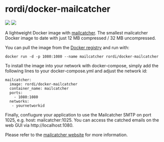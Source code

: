 # rordi/docker-mailcatcher

[![](https://images.microbadger.com/badges/image/rordi/docker-mailcatcher.svg)](https://microbadger.com/images/rordi/docker-mailcatcher "Get your own image badge on microbadger.com") [![](https://images.microbadger.com/badges/version/rordi/docker-mailcatcher.svg)](https://microbadger.com/images/rordi/docker-mailcatcher "Get your own version badge on microbadger.com")


A lightweight Docker image with [mailcatcher](https://mailcatcher.me/). The smallest mailcatcher Docker image to date with just 12 MB compressed / 32 MB uncompressed.

You can pull the image from the [Docker registry](https://hub.docker.com/r/rordi/docker-mailcatcher/) and run with:

    docker run -d -p 1080:1080 --name mailcatcher rordi/docker-mailcatcher 

To install the image into your network with docker-compose, simply add the following lines to your docker-compose.yml and adjust the network id:

    mailcatcher:
      image: rordi/docker-mailcatcher
      container_name: mailcatcher
      ports:
        - 1080:1080
      networks:
       - yournetworkid

Finally, confiugure your application to use the Mailcatcher SMTP on port 1025, e.g. host: mailcatcher:1025. You can access the catched emails on the web GUI via http://localhost:1080. 

Please refer to the [mailcatcher website](https://mailcatcher.me/) for more information.
